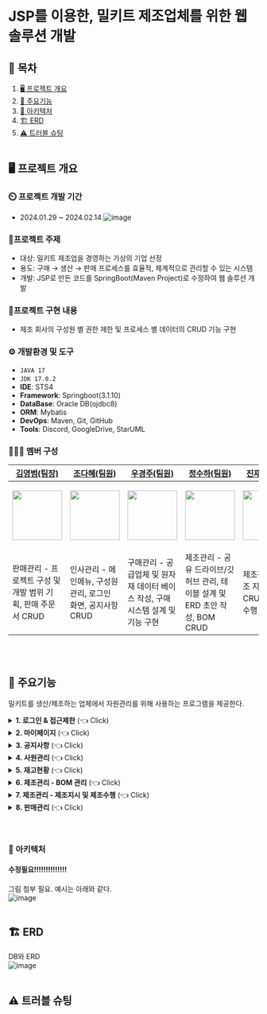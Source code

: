 # JSP를 이용한, 밀키트 제조업체를 위한 웹 솔루션 개발

## 📌 목차
1. [🖥️ 프로젝트 개요](#-프로젝트-개요)
2. [📕 주요기능](#-주요기능)
3. [🔧 아키텍처](#-아키텍처)
4. [🏗️ ERD](#-ERD)
5. [⚠️ 트러블 슈팅](#-트러블-슈팅)
   <br><br>

## 🖥️ 프로젝트 개요
### ⏲️ 프로젝트 개발 기간
  - 2024.01.29 ~ 2024.02.14
    ![image](https://github.com/heyJSH/Project-Meal_Kit_SpringBoot/assets/150403977/6004bb2e-135e-492c-ba36-67674976b6a0)

### 🔖프로젝트 주제
  - 대상: 밀키트 제조업을 경영하는 가상의 기업 선정
  - 용도: 구매 → 생산 → 판매 프로세스를 효율적, 체계적으로 관리할 수 있는 시스템
  - 개발: JSP로 만든 코드를 SpringBoot(Maven Project)로 수정하여 웹 솔루션 개발
### 📁프로젝트 구현 내용
  - 제조 회사의 구성원 별 권한 제한 및 프로세스 별 데이터의 CRUD 기능 구현
### ⚙️ 개발환경 및 도구
  - `JAVA 17`
  - `JDK 17.0.2`
  - **IDE**: STS4
  - **Framework**: Springboot(3.1.10)
  - **DataBase**: Oracle DB(ojdbc8)
  - **ORM**: Mybatis
  - **DevOps**: Maven, Git, GitHub
  - **Tools**: Discord, GoogleDrive, StarUML
### 🧑‍🤝‍🧑 멤버 구성
|[김영범(팀장)](https://github.com/blanchit)|[조다혜(팀원)](https://github.com/ChoDaHye)|[우경주(팀원)](https://github.com/wououoo)|[정수하(팀원)](https://github.com/heyJSH)|[진재원(팀원)](https://github.com/jinjw98?tab=overview&from=2024-04-01&to=2024-04-30)|
|---|---|---|---|---|
|<p align="center"><img src="https://github.com/heyJSH/Project-Meal_Kit_SpringBoot/assets/150403977/1c2ddcb9-00a5-4f01-adbf-70476726e1c1" width="100"></p>|<p align="center"><img src="https://github.com/heyJSH/Project-Meal_Kit_SpringBoot/assets/150403977/e311d453-aebb-4758-a744-49af4fa63319" width="100"></p>|<p align="center"><img src="https://github.com/heyJSH/Project-Meal_Kit_SpringBoot/assets/150403977/2bdb07d5-ae47-44f5-89dd-6335d7030ca3" width="100"></p>|<p align="center"><img src="https://github.com/heyJSH/Project-Meal_Kit_SpringBoot/assets/150403977/8a862690-502f-4eea-912c-74dd2e970756" width="100"></p>|<p align="center"><img src="https://github.com/heyJSH/Project-Meal_Kit_SpringBoot/assets/150403977/11e3b565-bdbc-413d-97a4-89b32a34a785" width="100"></p>|
|판매관리 - 프로젝트 구성 및 개발 범위 기획, 판매 주문서 CRUD|인사관리 - 메인메뉴, 구성원 관리, 로그인 화면, 공지사항 CRUD|구매관리 - 공급업체 및 원자재 데이터 베이스 작성, 구매 시스템 설계 및 기능 구현|제조관리 - 공유 드라이브/깃허브 관리, 테이블 설계 및 ERD 초안 작성, BOM CRUD|제조관리 - 제조 지시서 CRUD, 제조 수행 CRUD|

<br><br>

## 📕 주요기능
밀키트를 생산/제조하는 업체에서 자원관리를 위해 사용하는 프로그램을 제공한다.
<details>
  <summary><b>1. 로그인 & 접근제한</b> (👈 Click)</summary>
  <div markdown="1">
    <ul>
      <li>직원 번호가 데이터에 있으면 로그인이 가능하다.</li>
      <li>부서별 접근 가능한 페이지가 다르다.
        <ol>
          <li>
            ex1) 생산팀은 로그인 시 `재고현황`, `제조관리`만 보여준다. <br>
            <img src="https://github.com/heyJSH/Project-Meal_Kit_SpringBoot/assets/150403977/83eb1444-d06f-4b7c-a750-cfb08b1dee16" alt="생산팀 접근가능한 메뉴">
          </li>
          <li>
            ex2) 관리팀은 모든 페이지에 접근할 수 있다. <br>
            <img src="https://github.com/heyJSH/Project-Meal_Kit_SpringBoot/assets/150403977/2c487107-703d-44df-b55d-2712ea79ae70" alt="관리팀 접근가능한 메뉴">
          </li>
        </ol>
      </li>
    </ul>
  </div>
</details>

<details>
  <summary><b>2. 마이페이지</b> (👈 Click)</summary>
  <div markdown="1">
    <ul>
      <li>'직원이름'과 '직원아이디'는 수정할 수 없다.</li>
      <li>'비밀번호', '전화번호'는 수정할 수 있다.
        <ol>
          <li>
            비밀번호, 전화번호 수정 시 포맷을 맞추도록 했다. <br>
            <img src="https://github.com/heyJSH/Project-Meal_Kit_SpringBoot/assets/150403977/7449c4dd-4328-4408-9483-82ddf8c29686" alt="직원정보수정">
          </li>
        </ol>
      </li>
    </ul>
  </div>
</details>

<details>
  <summary><b>3. 공지사항</b> (👈 Click)</summary>
  <div>
    <ul>
      <li>'공지사항'에서 제목을 검색할 수 있다.</li>
      <li>title을 누르면 해당 글을 수정할 수 있다.</li>
    </ul>
    <img src="https://github.com/heyJSH/Project-Meal_Kit_SpringBoot/assets/151722511/8aa1c6e0-36c0-4665-b32f-3835c3501ef6" alt="공지사항 이미지">
  </div>
</details>

<details>
  <summary><b>4. 사원관리</b> (👈 Click)</summary>
  <div markdown="1">
    
  </div>
</details>

<details>
  <summary><b>5. 재고현황</b> (👈 Click)</summary>
  <div markdown="1">
    
  </div>
</details>

<details>
  <summary><b>6. 제조관리 - BOM 관리</b> (👈 Click)</summary>
  <div markdown="1">
    <ul>
       <li>BOM 현황
          <ol>
             <li>
                BOM 현황에서 [BOM 검색 및 조회], [BOM 수정], [BOM 삭제]를 할 수 있다.
             </li>
             <img src="https://github.com/heyJSH/Project-Meal_Kit_SpringBoot/assets/150403977/3004b0db-c451-4554-989a-df53172963e1" alt="BOM 현황">
             <li>
                <b>BOM 현황 - BOM 검색 및 조회</b>
             </li>
             <ol>
                <li>select box의 option을 선택 → 검색 버튼을 누르면 해당하는 목록을 조회할 수 있다.</li>
                <img src="https://github.com/heyJSH/Project-Meal_Kit_SpringBoot/assets/150403977/bce88b20-6bc8-48d5-a64e-6b3112e43f63" alt="BOM 검색 및 조회">
             </ol>
          </ol>
       </li>
    </ul>
  </div>
</details>

<details>
  <summary><b>7. 제조관리 - 제조지시 및 제조수행</b> (👈 Click)</summary>
  <div markdown="1">
    
  </div>
</details>

<details>
  <summary><b>8. 판매관리</b> (👈 Click)</summary>
  <div markdown="1">
    
  </div>
</details>
<br><br>

### 🔧 아키텍처
#### 수정필요!!!!!!!!!!!!!!
그림 첨부 필요. 예시는 아래와 같다.<br>
![image](https://github.com/heyJSH/Project-Meal_Kit_SpringBoot/assets/150403977/41d35377-005b-49ff-8df4-5669487e3ba3)
<br><br>

## 🏗️ ERD
DB와 ERD <br>
![image](https://github.com/heyJSH/Project-Meal_Kit_SpringBoot/assets/150403977/bcbfa9be-686b-4970-81d5-977aa1d2e7b5)
<br><br>

## ⚠️ 트러블 슈팅
<br><br>
